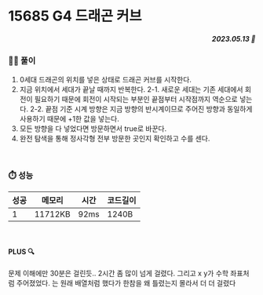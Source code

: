 # 15685 G4 드래곤 커브
##### <p align="right"> 2023.05.13 📆 </p> 


### 👩‍🏫 풀이
1. 0세대 드래곤의 위치를 넣은 상태로 드래곤 커브를 시작한다.
2. 지금 위치에서 세대가 끝날 때까지 반복한다.
2-1. 새로운 세대는 기존 세대에서 회전이 필요하기 때문에 회전이 시작되는 부분인 끝점부터 시작점까지 역순으로 넣는다.
2-2. 끝점 기준 시계 방향은 지금 방향의 반시계이므로 주어진 방향과 동일하게 사용하기 때문에 +1한 값을 넣는다.
3. 모든 방향을 다 넣었다면 방문하면서 true로 바꾼다.
4. 완전 탐색을 통해 정사각형 전부 방문한 곳인지 확인하고 수를 센다.


<br>

### ⏱️ 성능
<!-- 테이블 -->
성공 |메모리 | 시간 | 코드길이
---|---|---|---|
1|11712KB|92ms|1240B

<br>

#### PLUS 🔍
문제 이해에만 30분은 걸린듯.. 2시간 좀 많이 넘게 걸렸다.
그리고 x y가 수학 좌표처럼 주어졌었다.
는 원래 배열처럼 했다가 한참을 왜 틀렸는지 몰라서 더 더 걸렸다
